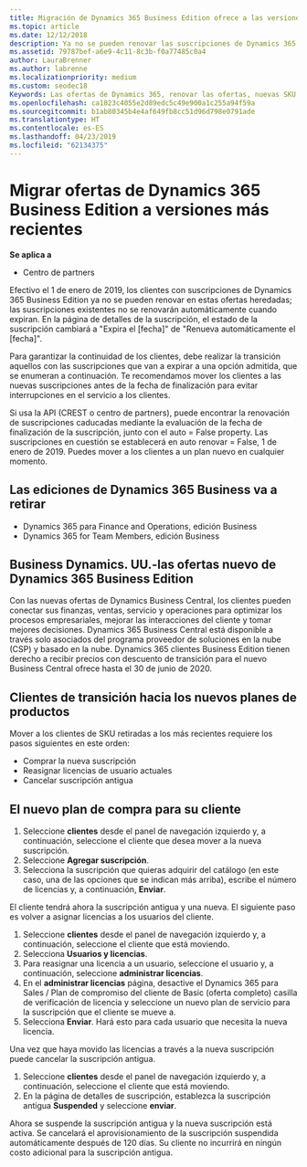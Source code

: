 ```yaml
---
title: Migración de Dynamics 365 Business Edition ofrece a las versiones más recientes | Centro de partners
ms.topic: article
ms.date: 12/12/2018
description: Ya no se pueden renovar las suscripciones de Dynamics 365 Business Edition.
ms.assetid: 79787bef-a6e9-4c11-8c3b-f0a77485c0a4
author: LauraBrenner
ms.author: labrenne
ms.localizationpriority: medium
ms.custom: seodec18
Keywords: Las ofertas de Dynamics 365, renovar las ofertas, nuevas SKU de Dynamics 365
ms.openlocfilehash: ca1823c4055e2d89edc5c49e900a1c255a94f59a
ms.sourcegitcommit: b1ab80345b4e4af649fb8cc51d96d798e0791ade
ms.translationtype: HT
ms.contentlocale: es-ES
ms.lasthandoff: 04/23/2019
ms.locfileid: "62134375"
---
```

# <a name="migrate-dynamics-365-business-edition-offers-to-newer-versions"></a>Migrar ofertas de Dynamics 365 Business Edition a versiones más recientes 

**Se aplica a**

- Centro de partners

Efectivo el 1 de enero de 2019, los clientes con suscripciones de Dynamics 365 Business Edition ya no se pueden renovar en estas ofertas heredadas; las suscripciones existentes no se renovarán automáticamente cuando expiran. En la página de detalles de la suscripción, el estado de la suscripción cambiará a "Expira el [fecha]" de "Renueva automáticamente el [fecha]".

Para garantizar la continuidad de los clientes, debe realizar la transición aquellos con las suscripciones que van a expirar a una opción admitida, que se enumeran a continuación. Te recomendamos mover los clientes a las nuevas suscripciones antes de la fecha de finalización para evitar interrupciones en el servicio a los clientes.

Si usa la API (CREST o centro de partners), puede encontrar la renovación de suscripciones caducadas mediante la evaluación de la fecha de finalización de la suscripción, junto con el auto = False property. Las suscripciones en cuestión se establecerá en auto renovar = False, 1 de enero de 2019. Puedes mover a los clientes a un plan nuevo en cualquier momento. 

## <a name="the-dynamics-365-business-editions-being-retired"></a>Las ediciones de Dynamics 365 Business va a retirar

- Dynamics 365 para Finance and Operations, edición Business
- Dynamics 365 for Team Members, edición Business

## <a name="dynamics-business-central---the-dynamics-365-business-edition-new-offers"></a>Business Dynamics. UU.-las ofertas nuevo de Dynamics 365 Business Edition

Con las nuevas ofertas de Dynamics Business Central, los clientes pueden conectar sus finanzas, ventas, servicio y operaciones para optimizar los procesos empresariales, mejorar las interacciones del cliente y tomar mejores decisiones. Dynamics 365 Business Central está disponible a través solo asociados del programa proveedor de soluciones en la nube (CSP) y basado en la nube.
Dynamics 365 clientes Business Edition tienen derecho a recibir precios con descuento de transición para el nuevo Business Central ofrece hasta el 30 de junio de 2020.

## <a name="transition-customers-to-new-product-plans"></a>Clientes de transición hacia los nuevos planes de productos

 Mover a los clientes de SKU retiradas a los más recientes requiere los pasos siguientes en este orden:

- Comprar la nueva suscripción
- Reasignar licencias de usuario actuales
- Cancelar suscripción antigua

## <a name="purchase-the-new-plan-for-your-customer"></a>El nuevo plan de compra para su cliente

1. Seleccione **clientes** desde el panel de navegación izquierdo y, a continuación, seleccione el cliente que desea mover a la nueva suscripción.
2. Seleccione **Agregar suscripción**.
3. Selecciona la suscripción que quieras adquirir del catálogo (en este caso, una de las opciones que se indican más arriba), escribe el número de licencias y, a continuación, **Enviar**. 

El cliente tendrá ahora la suscripción antigua y una nueva. El siguiente paso es volver a asignar licencias a los usuarios del cliente.

1. Seleccione **clientes** desde el panel de navegación izquierdo y, a continuación, seleccione el cliente que está moviendo.
2. Selecciona **Usuarios y licencias**.
3. Para reasignar una licencia a un usuario, seleccione el usuario y, a continuación, seleccione **administrar licencias**. 
4. En el **administrar licencias** página, desactive el Dynamics 365 para Sales / Plan de compromiso del cliente de Basic (oferta completo) casilla de verificación de licencia y seleccione un nuevo plan de servicio para la suscripción que el cliente se mueve a. 
5. Selecciona **Enviar**. Hará esto para cada usuario que necesita la nueva licencia. 

Una vez que haya movido las licencias a través a la nueva suscripción puede cancelar la suscripción antigua. 

1. Seleccione **clientes** desde el panel de navegación izquierdo y, a continuación, seleccione el cliente que está moviendo.
2. En la página de detalles de suscripción, establezca la suscripción antigua **Suspended** y seleccione **enviar**.

Ahora se suspende la suscripción antigua y la nueva suscripción está activa. Se cancelará el aprovisionamiento de la suscripción suspendida automáticamente después de 120 días. Su cliente no incurrirá en ningún costo adicional para la suscripción antigua.